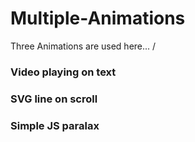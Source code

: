 # Multiple-Animations

Three Animations are used here... /

### Video playing on text
### SVG line on scroll
### Simple JS paralax
